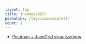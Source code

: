 ```yaml
---
layout: tag
title: InsomniaREST
permalink: /tags/insomniarest/
count: 1
---
```


- [Postman + JsonGrid visualizations](https://blog.alphasmanifesto.com/2023/07/13/postman-jsongrid/)
